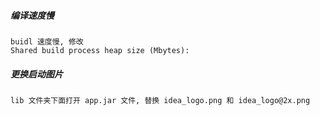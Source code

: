 ##### 编译速度慢

```
buidl 速度慢, 修改
Shared build process heap size (Mbytes):
```

##### 更换启动图片

```
lib 文件夹下面打开 app.jar 文件, 替换 idea_logo.png 和 idea_logo@2x.png 
```









